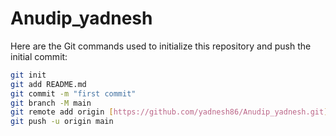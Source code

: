 # Anudip_yadnesh

Here are the Git commands used to initialize this repository and push the initial commit:

```bash
git init
git add README.md
git commit -m "first commit"
git branch -M main
git remote add origin [https://github.com/yadnesh86/Anudip_yadnesh.git](https://github.com/yadnesh86/Anudip_yadnesh.git)
git push -u origin main